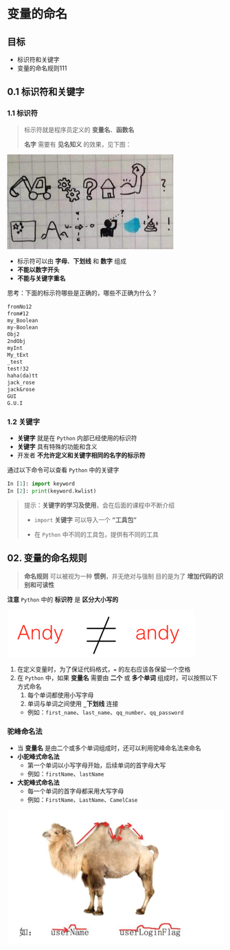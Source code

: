 # 变量的命名

## 目标

* 标识符和关键字
* 变量的命名规则111

## 0.1 标识符和关键字

### 1.1 标识符

> 标示符就是程序员定义的 **变量名**、**函数名**
> 
> **名字** 需要有 **见名知义** 的效果，见下图：

![001_中国山东找蓝翔](media/14959601550115/001_%E4%B8%AD%E5%9B%BD%E5%B1%B1%E4%B8%9C%E6%89%BE%E8%93%9D%E7%BF%94.jpg)

* 标示符可以由 **字母**、**下划线** 和 **数字** 组成
* **不能以数字开头**
* **不能与关键字重名**

思考：下面的标示符哪些是正确的，哪些不正确为什么？

```
fromNo12
from#12
my_Boolean
my-Boolean
Obj2
2ndObj
myInt
My_tExt
_test
test!32
haha(da)tt
jack_rose
jack&rose
GUI
G.U.I
```

### 1.2 关键字

* **关键字** 就是在 `Python` 内部已经使用的标识符
* **关键字** 具有特殊的功能和含义
* 开发者 **不允许定义和关键字相同的名字的标示符**

通过以下命令可以查看 `Python` 中的关键字

```python
In [1]: import keyword
In [2]: print(keyword.kwlist)
```

> 提示：**关键字的学习及使用**，会在后面的课程中不断介绍
> 
> * `import` **关键字** 可以导入一个 **“工具包”**
> 
> * 在 `Python` 中不同的工具包，提供有不同的工具

## 02. 变量的命名规则

> **命名规则** 可以被视为一种 **惯例**，并无绝对与强制
> 目的是为了 **增加代码的识别和可读性**

**注意** `Python` 中的 **标识符** 是 **区分大小写的**

![002_标识符区分大小写](media/14959601550115/002_%E6%A0%87%E8%AF%86%E7%AC%A6%E5%8C%BA%E5%88%86%E5%A4%A7%E5%B0%8F%E5%86%99.jpg)

1. 在定义变量时，为了保证代码格式，`=` 的左右应该各保留一个空格
2. 在 `Python` 中，如果 **变量名** 需要由 **二个** 或 **多个单词** 组成时，可以按照以下方式命名
    1. 每个单词都使用小写字母
    2. 单词与单词之间使用 **`_`下划线** 连接
    * 例如：`first_name`、`last_name`、`qq_number`、`qq_password`

### 驼峰命名法

* 当 **变量名** 是由二个或多个单词组成时，还可以利用驼峰命名法来命名
* **小驼峰式命名法**
    * 第一个单词以小写字母开始，后续单词的首字母大写
    * 例如：`firstName`、`lastName`
* **大驼峰式命名法**
    * 每一个单词的首字母都采用大写字母
    * 例如：`FirstName`、`LastName`、`CamelCase` 

![003_驼峰命名法](media/14959601550115/003_%E9%A9%BC%E5%B3%B0%E5%91%BD%E5%90%8D%E6%B3%95.jpg)


